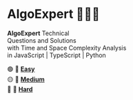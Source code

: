 # AlgoExpert 👨🏽‍💻

**AlgoExpert** Technical  
Questions and Solutions  
with Time and Space Complexity Analysis  
in JavaScript | TypeScript | Python

🟢 📁 [**Easy**](Easy/README.md)  
🟡 📁 [**Medium**](Medium/README.md)  
🔴 📁 [**Hard**]()

